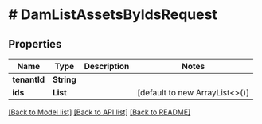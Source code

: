 # # DamListAssetsByIdsRequest


## Properties 


Name | Type | Description | Notes
------------ | ------------- | ------------- | -------------
**tenantId**| **String** |   |
**ids**| **List<String>** |   | [default to new ArrayList<>()]


[[Back to Model list]](../../README.md#models) [[Back to API list]](../../README.md#endpoints) [[Back to README]](../../README.md)

